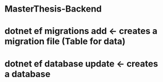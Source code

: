 # MasterThesis-Backend
# dotnet ef migrations add <name> <- creates a migration file (Table for data)
# dotnet ef database update <- creates a database
